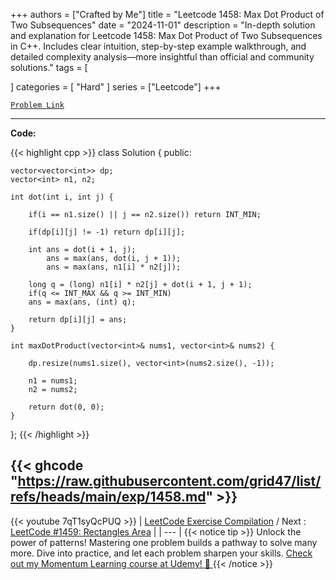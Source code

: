 
+++
authors = ["Crafted by Me"]
title = "Leetcode 1458: Max Dot Product of Two Subsequences"
date = "2024-11-01"
description = "In-depth solution and explanation for Leetcode 1458: Max Dot Product of Two Subsequences in C++. Includes clear intuition, step-by-step example walkthrough, and detailed complexity analysis—more insightful than official and community solutions."
tags = [
    
]
categories = [
    "Hard"
]
series = ["Leetcode"]
+++



[`Problem Link`](https://leetcode.com/problems/max-dot-product-of-two-subsequences/description/)

---

**Code:**

{{< highlight cpp >}}
class Solution {
public:
    
    vector<vector<int>> dp;
    vector<int> n1, n2;
    
    int dot(int i, int j) {

        if(i == n1.size() || j == n2.size()) return INT_MIN;
        
        if(dp[i][j] != -1) return dp[i][j];

        int ans = dot(i + 1, j);
            ans = max(ans, dot(i, j + 1));
            ans = max(ans, n1[i] * n2[j]);
        
        long q = (long) n1[i] * n2[j] + dot(i + 1, j + 1);
        if(q <= INT_MAX && q >= INT_MIN)
        ans = max(ans, (int) q);

        return dp[i][j] = ans;
    }
    
    int maxDotProduct(vector<int>& nums1, vector<int>& nums2) {

        dp.resize(nums1.size(), vector<int>(nums2.size(), -1));
        
        n1 = nums1;
        n2 = nums2;
        
        return dot(0, 0);
    }
};
{{< /highlight >}}

{{< ghcode "https://raw.githubusercontent.com/grid47/list/refs/heads/main/exp/1458.md" >}}
---
{{< youtube 7qT1syQcPUQ >}}
| [LeetCode Exercise Compilation](https://grid47.xyz/leetcode/) / Next : [LeetCode #1459: Rectangles Area](https://grid47.xyz/posts/leetcode_1459) |
| --- |
{{< notice tip >}}
Unlock the power of patterns! Mastering one problem builds a pathway to solve many more. Dive into practice, and let each problem sharpen your skills. [Check out my Momentum Learning course at Udemy! 🚀 ](https://www.udemy.com/course/algorithms-and-data-structures-in-cpp/)
{{< /notice >}}

